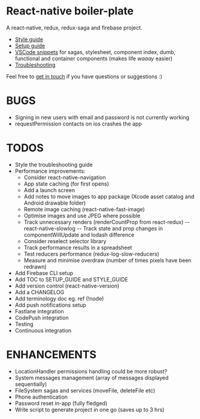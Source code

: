 # React-native boiler-plate

A react-native, redux, redux-saga and firebase project.

* [Style guide](./STYLE_GUIDE.md)
* [Setup guide](./SETUP_GUIDE.md)
* [VSCode snippets](./snippets.json) for sagas, stylesheet, component index, dumb, functional and container components (makes life _waaay_ easier)
* [Troubleshooting](./TROUBLESHOOTING.md)

Feel free to [get in touch](mailto:shaun@aux.co.za) if you have questions or suggestions :)

# BUGS

* Signing in new users with email and password is not currently working
* requestPermission contacts on ios crashes the app

# TODOS

* Style the troubleshooting guide
* Performance improvements:
  * Consider react-native-navigation
  * App state caching (for first opens)
  * Add a launch screen
  * Add notes to move images to app package (Xcode asset catalog and Android drawable folder)
  * Remote image caching (react-native-fast-image)
  * Optimise images and use JPEG where possible
  * Track unnecessary renders (renderCountProp from react-redux)
    -- react-native-slowlog
    -- Track state and prop changes in componentWillUpdate and lodash difference
  * Consider reselect selector library
  * Track performance results in a spreadsheet
  * Test reducers performance (redux-log-slow-reducers)
  * Measure and minimise overdraw (number of times pixels have been redrawn)
* Add Firebase CLI setup
* Add TOC to SETUP_GUIDE and STYLE_GUIDE
* Add version control (react-native-version)
* Add a CHANGELOG
* Add terminology doc eg. ref (!node)
* Add push notifications setup
* Fastlane integration
* CodePush integration
* Testing
* Continuous integration

# ENHANCEMENTS

* LocationHandler permissions handling could be more robust?
* System messages management (array of messages displayed sequentially)
* FileSystem sagas and services (moveFile, deleteFile etc)
* Phone authentication
* Password reset in-app (fully fledged)
* Write script to generate project in one go (saves up to 3 hrs)
